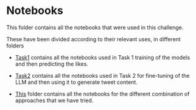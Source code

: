 # Notebooks

This folder contains all the notebooks that were used in this challenge.

These have been divided according to their relevant uses, in different folders

- [Task1](https://github.com/team22techmeetIITMadras/team22_interIIT_Adobe/tree/main/Notebooks/Task%201) contains all the notebooks used in Task 1 training of the models and then predicting the likes.

- [Task2](https://github.com/team22techmeetIITMadras/team22_interIIT_Adobe/tree/main/Notebooks/Task%202) contains all the notebooks used in Task 2 for fine-tuning of the LLM and then using it to generate tweet content.

- [This](https://github.com/team22techmeetIITMadras/team22_interIIT_Adobe/tree/main/Notebooks/Approaches%20tried) folder contains all the notebooks for the different combination of approaches that we have tried.